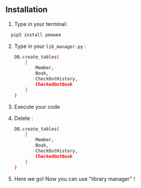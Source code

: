 
## Installation

1) Type in your terminal:

```bash
  pip3 install peewee
```

2) Type in your ```lib_manager.py``` :

    ```bash
    DB.create_tables(
        [
            Member,
            Book,
            CheckOutHistory,
            CheckedOutBook
        ]
    )
    ```


3) Execute your code

4) Delete :

    ```bash
    DB.create_tables(
        [
            Member,
            Book,
            CheckOutHistory,
            CheckedOutBook
        ]
    )
    ```

5) Here we go! Now you can use "library manager" !


    
